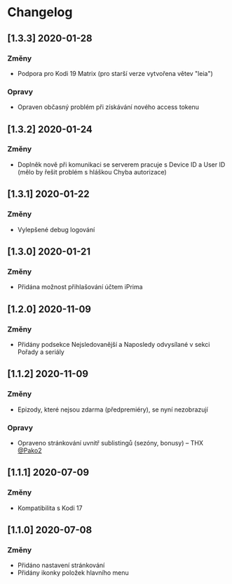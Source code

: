 # Changelog

## [1.3.3] 2020-01-28

### Změny
- Podpora pro Kodi 19 Matrix (pro starší verze vytvořena větev "leia")

### Opravy
- Opraven občasný problém při získávání nového access tokenu

## [1.3.2] 2020-01-24

### Změny
- Doplněk nově při komunikaci se serverem pracuje s Device ID a User ID (mělo by řešit problém s hláškou Chyba autorizace)

## [1.3.1] 2020-01-22

### Změny
- Vylepšené debug logování

## [1.3.0] 2020-01-21

### Změny
- Přidána možnost přihlašování účtem iPrima

## [1.2.0] 2020-11-09

### Změny
- Přidány podsekce Nejsledovanější a Naposledy odvysílané v sekci Pořady a seriály

## [1.1.2] 2020-11-09

### Změny
- Epizody, které nejsou zdarma (předpremiéry), se nyní nezobrazují

### Opravy
- Opraveno stránkování uvnitř sublistingů (sezóny, bonusy) – THX [@Pako2](https://github.com/Pako2)

## [1.1.1] 2020-07-09

### Změny
- Kompatibilita s Kodi 17

## [1.1.0] 2020-07-08

### Změny
- Přidáno nastavení stránkování
- Přidány ikonky položek hlavního menu
